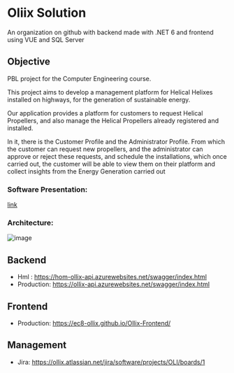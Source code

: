 # Oliix Solution

An organization on github with backend made with .NET 6 and frontend using VUE and SQL Server

## Objective

PBL project for the Computer Engineering course. 

This project aims to develop a management platform for Helical Helixes installed on highways, for the generation of sustainable energy.

Our application provides a platform for customers to request Helical Propellers, and also manage the Helical Propellers already registered and installed.

In it, there is the Customer Profile and the Administrator Profile. From which the customer can request new propellers, and the administrator can approve or reject these requests, and schedule the installations, which once carried out, the customer will be able to view them on their platform
and collect insights from the Energy Generation carried out

### Software Presentation: 

[link](https://www.youtube.com/watch?v=v3TnsP7tXuI)

### Architecture:

![image](https://github.com/EC8-Ollix/.github/assets/64164438/5a1cbcdb-6392-4fe8-a5a0-7b705e7e6481)


## Backend

  - Hml : https://hom-ollix-api.azurewebsites.net/swagger/index.html
  - Production: https://ollix-api.azurewebsites.net/swagger/index.html

## Frontend

  - Production: https://ec8-ollix.github.io/Ollix-Frontend/



## Management

  - Jira: https://ollix.atlassian.net/jira/software/projects/OLI/boards/1


